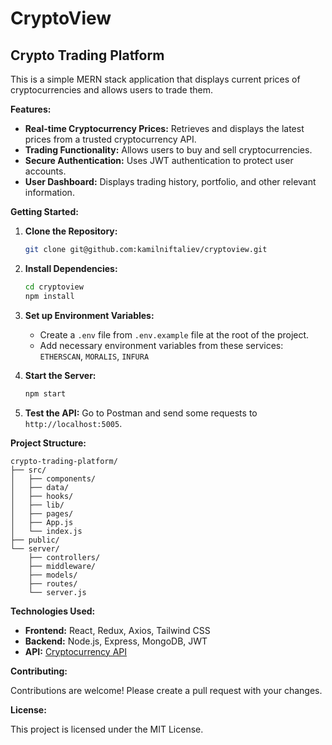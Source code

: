 # CryptoView

## Crypto Trading Platform

This is a simple MERN stack application that displays current prices of cryptocurrencies and allows users to trade them.

**Features:**

- **Real-time Cryptocurrency Prices:** Retrieves and displays the latest prices from a trusted cryptocurrency API.
- **Trading Functionality:** Allows users to buy and sell cryptocurrencies.
- **Secure Authentication:** Uses JWT authentication to protect user accounts.
- **User Dashboard:** Displays trading history, portfolio, and other relevant information.

**Getting Started:**

1. **Clone the Repository:**

   ```bash
   git clone git@github.com:kamilniftaliev/cryptoview.git
   ```

2. **Install Dependencies:**

   ```bash
   cd cryptoview
   npm install
   ```

3. **Set up Environment Variables:**

   - Create a `.env` file from `.env.example` file at the root of the project.
   - Add necessary environment variables from these services: `ETHERSCAN`, `MORALIS`, `INFURA`

4. **Start the Server:**

   ```bash
   npm start
   ```

5. **Test the API:**
   Go to Postman and send some requests to `http://localhost:5005`.

**Project Structure:**

```
crypto-trading-platform/
├── src/
│   ├── components/
│   ├── data/
│   ├── hooks/
│   ├── lib/
│   ├── pages/
│   ├── App.js
│   └── index.js
├── public/
└── server/
    ├── controllers/
    ├── middleware/
    ├── models/
    ├── routes/
    └── server.js
```

**Technologies Used:**

- **Frontend:** React, Redux, Axios, Tailwind CSS
- **Backend:** Node.js, Express, MongoDB, JWT
- **API:** [Cryptocurrency API](https://example.com/api)

**Contributing:**

Contributions are welcome! Please create a pull request with your changes.

**License:**

This project is licensed under the MIT License.
